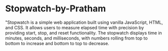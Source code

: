 # Stopwatch-by-Pratham
"Stopwatch is a simple web application built using vanilla JavaScript, HTML, and CSS. It allows users to measure elapsed time with precision by providing start, stop, and reset functionality. The stopwatch displays time in minutes, seconds, and milliseconds, with numbers rolling from top to bottom to increase and bottom to top to decrease. 

